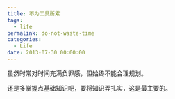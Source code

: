 ```yaml
---
title: 不为工具所累
tags:
  - life
permalink: do-not-waste-time
categories:
  - Life
date: 2013-07-30 00:00:00
---
```



虽然时常对时间充满负罪感，但始终不能合理规划。

还是多掌握点基础知识吧，要将知识弄扎实，这是最主要的。
